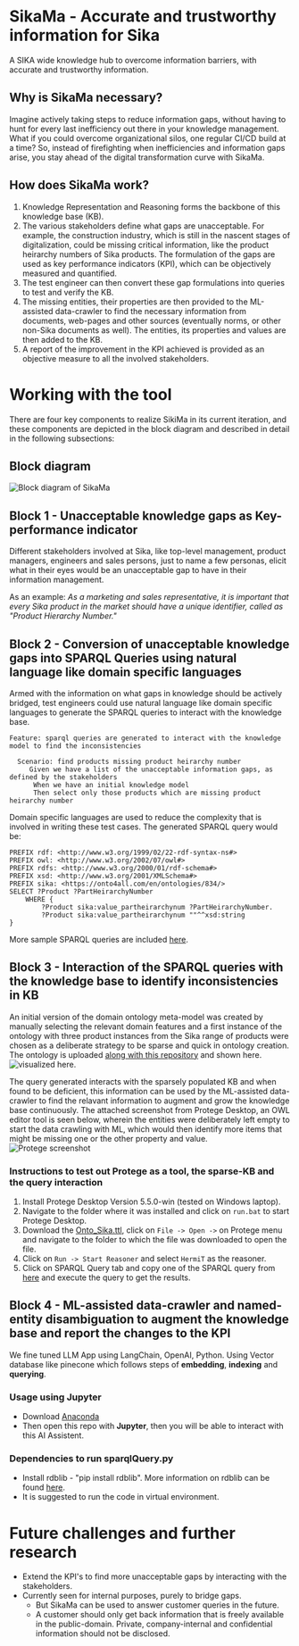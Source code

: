 # SikaMa - Accurate and trustworthy information for Sika
A SIKA wide knowledge hub to overcome information barriers, with accurate and trustworthy information.

## Why is SikaMa necessary?
Imagine actively taking steps to reduce information gaps, without having to hunt for every last inefficiency out there in your knowledge management. What if you could overcome organizational silos, one regular CI/CD build at a time?
So, instead of firefighting when inefficiencies and information gaps arise, you stay ahead of the digital transformation curve with SikaMa.

## How does SikaMa work?
1) Knowledge Representation and Reasoning forms the backbone of this knowledge base (KB). 
2) The various stakeholders define what gaps are unacceptable. For example, the construction industry, which is still in the nascent stages of digitalization, could be missing critical information, like the product heirarchy numbers of Sika products. The formulation of the gaps are used as key performance indicators (KPI), which can be objectively measured and quantified.
3) The test engineer can then convert these gap formulations into queries to test and verify the KB.
4) The missing entities, their properties are then provided to the ML-assisted data-crawler to find the necessary information from documents, web-pages and other sources (eventually norms, or other non-Sika documents as well). The entities, its properties and values are then added to the KB.
5) A report of the improvement in the KPI achieved is provided as an objective measure to all the involved stakeholders.

# Working with the tool
There are four key components to realize SikiMa in its current iteration, and these components are depicted in the block diagram and described in detail in the following subsections:  

## Block diagram
![Block diagram of SikaMa](BlockDiagram.jpg)

## Block 1 - Unacceptable knowledge gaps as Key-performance indicator
Different stakeholders involved at Sika, like top-level management, product managers, engineers and sales persons, just to name a few personas, elicit what in their eyes would be an unacceptable gap to have in their information management.

As an example: *As a marketing and sales representative, it is important that every Sika product in the market should have a unique identifier, called as "Product Hierarchy Number."*

## Block 2 - Conversion of unacceptable knowledge gaps into SPARQL Queries using natural language like domain specific languages
Armed with the information on what gaps in knowledge should be actively bridged, test engineers could use natural language like domain specific languages to generate the SPARQL queries to interact with the knowledge base. 

```
Feature: sparql queries are generated to interact with the knowledge model to find the inconsistencies

  Scenario: find products missing product heirarchy number
     Given we have a list of the unacceptable information gaps, as defined by the stakeholders
      When we have an initial knowledge model
      Then select only those products which are missing product heirarchy number
```
Domain specific languages are used to reduce the complexity that is involved in writing these test cases. The generated SPARQL query would be:
```
PREFIX rdf: <http://www.w3.org/1999/02/22-rdf-syntax-ns#>
PREFIX owl: <http://www.w3.org/2002/07/owl#>
PREFIX rdfs: <http://www.w3.org/2000/01/rdf-schema#>
PREFIX xsd: <http://www.w3.org/2001/XMLSchema#>
PREFIX sika: <https://onto4all.com/en/ontologies/834/>
SELECT ?Product ?PartHeirarchyNumber
	WHERE {
		?Product sika:value_partheirarchynum ?PartHeirarchyNumber.
		?Product sika:value_partheirarchynum ""^^xsd:string  
}
```
More sample SPARQL queries are included [here](/Ontology/Query_Cases.txt).
## Block 3 - Interaction of the SPARQL queries with the knowledge base to identify inconsistencies in KB
An initial version of the domain ontology meta-model was created by manually selecting the relevant domain features and a first instance of the ontology with three product instances from the Sika range of products were chosen as a deliberate strategy to be sparse and quick in ontology creation. The ontology is uploaded [along with this repository](Ontology/Onto_Sika.ttl) and shown here. ![visualized here](/Ontology/Export_Ontology.JPG.jpg).

The query generated interacts with the sparsely populated KB and when found to be deficient, this information can be used by the ML-assisted data-crawler to find the relavant information to augment and grow the knowledge base continuously. The attached screenshot from Protege Desktop, an OWL editor tool is seen below, wherein the entities were deliberately left empty to start the data crawling with ML, which would then identify more items that might be missing one or the other property and value. ![Protege screenshot](/Ontology/Screenshot_Protege.png)

### Instructions to test out Protege as a tool, the sparse-KB and the query interaction
1. Install Protege Desktop Version 5.5.0-win (tested on Windows laptop).
2. Navigate to the folder where it was installed and click on ```run.bat``` to start Protege Desktop.
3. Download the [Onto_Sika.ttl](Ontology/Onto_Sika.ttl), click on ```File -> Open ->``` on Protege menu and navigate to the folder to which the file was downloaded to open the file.
4. Click on ```Run -> Start Reasoner``` and select ```HermiT``` as the reasoner.
5. Click on SPARQL Query tab and copy one of the SPARQL query from [here](/Ontology/Query_Cases.txt) and execute the query to get the results.

## Block 4 - ML-assisted data-crawler and named-entity disambiguation to augment the knowledge base and report the changes to the KPI
We fine tuned LLM App using LangChain, OpenAI, Python. Using Vector database like pinecone which follows steps of **embedding**, **indexing** and **querying**.
### Usage using Jupyter
- Download [Anaconda](https://www.anaconda.com/)
- Then open this repo with **Jupyter**, then you will be able to interact with this AI Assistent.

### Dependencies to run sparqlQuery.py
- Install rdblib - "pip install rdblib". More information on rdblib can be found [here](https://rdflib.readthedocs.io/en/stable/apidocs/rdflib.html#rdflib.graph.Graph.query).
- It is suggested to run the code in virtual environment.

# Future challenges and further research
- Extend the KPI's to find more unacceptable gaps by interacting with the stakeholders.
- Currently seen for internal purposes, purely to bridge gaps.
  - But SikaMa can be used to answer customer queries in the future.
  - A customer should only get back information that is freely available in the public-domain. Private, company-internal and confidential information should not be disclosed.
